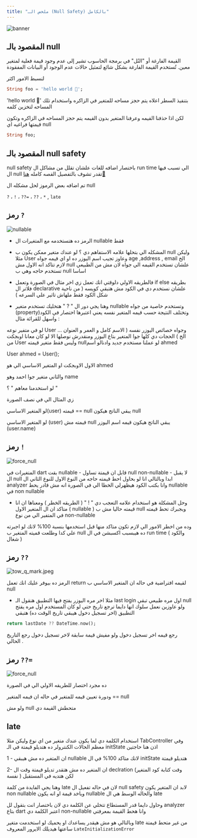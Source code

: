 ```yaml
---
title: "ملخص الـ (Null Safety) بالكامل"
---
```


![banner](./assets/banner.jpg)
<!-- truncate -->

 

## المقصود بالـ null

القيمة الفارغة أو "النُل" في برمجة الحاسوب تشير إلى عدم وجود قيمة فعلية لمتغير معين. تُستخدم القيمة الفارغة بشكل شائع لتمثيل حالات عدم الوجود أو البيانات المفقودة

لنسبط الامور اكثر

```dart
String foo = 'hello world 👋';
```

 'hello world 👋' بتنفيذ السطر اعلاه يتم حجز مساحه للمتغير في الزاكره واستخدام تلك المساحه لتخزين كلمه

   لكن اذا حذفنا القيمه وعرفنا المتغير بدون القيمه يتم حجز المساحه في الزاكره وتكون قيمتها فراغيه اي null

```dart
String foo;
```

## المقصود بالـ null safety

null safety باختصار اضافه للغات علشان تقلل من مشاكل ال run time  الي تسبب فيها ال null
تقدر تشوف بالتفصيل القصه كامله  [ هنا🔗 ](https://www.youtube.com/watch?v=6DBR7DDvH8I)

تم اضافه بعض الرموز لحل مشكله ال null

`?` ، `!` ، `??=` ،  `??` ، `*` , `late`

## رمز `?`

![nullable](./assets/nullable.jpeg)





- الرمز ده هتستخدمه مع المتغيرات ال nullable فقط
  
- المشكله الي بتحلها علامه الاستفاهم دي ؟
لو عندك متغير ممكن يكون ب null وليكن مثلا User وعاوز تجيب اسم اليوزر ده او اي قيمه جواه age ,address , email الخ  لازم تتاكد انه الاول مش null علشان تستخدم القيمه الي جواه لان مش من الطبيعي تستخدم حاجه وهي ب null اساسا

- فالطريقه الاولي دلوقتي انك تعمل زي اخر مثال في الصورة وتعمل if else بطريقه فلاتر ال declarative علشان نستخدم دي في الكود مش هتبقي كويسه ( من ناحية شكل الكود فقط ملهاش تاثير علي السرعه )

-  وهنا يجي دور ال " ? "
هتخليك تستخدم متغير nullable وتستخدم خاصية من جواه (property)وتختلف النتيجة حسب قيمه المتغير نفسه يعني اعتبرها اختصار في الكود واسهل للقرائة
مثال :

لو في متفير نوعه User وجواه خصائص اليوزر نفسه ( الاسم كامل و العمر و العنوان ... الخ ) الحجات دي كلها جوا المتغير بتاع اليوزر ومنقدرش نوصلها الا لو كان معانا اوبجكت من User وليس فقط متغير قيمته nullلو عملنا مستخدم جديد وادنالو اسم ahmed 



 User ahmed = User();

الاول الاوبجكت او المتغير الاساسي الي هو ahmed

والثاني متغير جوا احمد وهو name

لو استخدمنا معاهم " ؟ "

زي المثال الي في نصف الصورة

لو المتغير الاساسي(user) قيمته == null يبقي الناتج هيكون null

لو المتغير الاساسي (user) قيمته مش null يبقي الناتج هيكون قيمه اسم اليوزر (user.name)

## رمز `!`

![force_null](./assets/force_null.jpeg)

 المتغيرات في dart بقت nullable - قابل ان قيمتة تساول null
non-nullable - لا يقبل ال null ابدا وبالتالي انا لو بحاول احط قيمته حاجه من النوع الاول للنوع الثاني ال analyzer وانا بكتب الكود هيظهرلي الخطا الي في الصورة انه مش قادر يحط nullable في non nullable

- وحل المشكلة هو استخدام علامه التعجب دي " ! " ( الطريقه الخطر ) ومعناها ان انا متاكد ان ال المتغير الاول ( nullable ) قيمته حاليا مش ب null وبجبرك تحط قيمته في المتفير الي من نوع non-nullable

وده من اخطر الامور الي لازم تكون متاكد منها قبل استخدمها بنسبة 100% لانك لو اجبرته علي كدا وطلعت قميته المتغير ب null
ده هيبسبب اكسبشن في ال run time ( والكود شغال )

## رمز `??`

![tow_q_mark.jpeg](./assets/tow_q_mark.jpeg)

الرمز ده بيوفر عليك انك تعمل return لقيمه افتراضية في حاله ان المتغير الاساسي ب null
- مثلا اخر مره اليوزر يفتح فيها التطبيق 
  هنقول الـ last login  اول مره طبيعي تبقي null
ولو عاوزين نعمل سلوك انها دايما ترجع تاريخ حتي لو كان المستخدم اول مره يفتح التطبيق
(اخر تسجيل دخول هيبقي تاريخ الوقت ده)
هتبقي
```dart
return lastDate ?? DateTime.now();
```
رجع قيمه اخر تسجيل دخول ولو مفيش قيمة سابقة لاخر تسجيل دخول رجع التاريخ الحالي .
 
## رمز `??=`

![force_null](./assets/assign_if_not_null.jpeg)

ده مجرد اختصار للطريقه الاولي الي في الصورة

ودورة تعيين قيمه للمتغير في حاله ان فيمه المتغير == null

ولو مش null متحطش القيمة دي

## late
استخدام الكلمة دي لما يكون عندك متغير من اي نوع وليكن مثلا TabController وفي معظم الحالات الكنترولر ده هتديلو قيمتة في الـ initState
اذن هنا حاجتين

1 - ان المتغير ده مش هيبقي nullable لانك متاكد 100% في ال initState هتديلو قيمتة

2- ان المتغير ده مش هتقدر تديلو قيمتة وقت ال declration (وقت كتابة كود المتغير نفسة ) لكن هتديه في المستقبل

وهنا يجي الفايدة من كلمة late لان في حاله تفعيل ال null safety لابد ان المتغير يكون non nullable وياخد قيمة او انه يكون nullable  والحاله الوسط هي ال late 

وحاول دايما قدر المستطاع تتخلي عن الكلمة دي
لان باختصار انت بتقول لل analyzer بتاع dart
اعتبر الكلمة دي non-nullable وانا هحط القيمة بمعرفتي

وبالتالي هو مش هيقدر يساعدك او يحميك لو استخدمت متغير late من غير متحط قيمتة
ساعتها هيديلك الايرور المعروف
`LateInitializationError`
